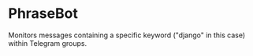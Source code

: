 # PhraseBot
Monitors messages containing a specific keyword ("django" in this case) within Telegram groups.
